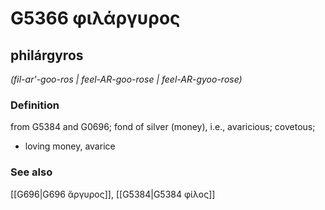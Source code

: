 # G5366 φιλάργυρος

## philárgyros

_(fil-ar'-goo-ros | feel-AR-goo-rose | feel-AR-gyoo-rose)_

### Definition

from G5384 and G0696; fond of silver (money), i.e., avaricious; covetous; 

- loving money, avarice

### See also

[[G696|G696 ἄργυρος]], [[G5384|G5384 φίλος]]
